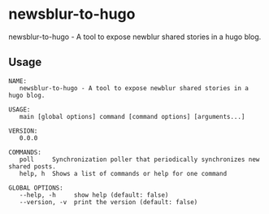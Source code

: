 # newsblur-to-hugo

newsblur-to-hugo - A tool to expose newblur shared stories in a hugo blog.

## Usage
```
NAME:
   newsblur-to-hugo - A tool to expose newblur shared stories in a hugo blog.

USAGE:
   main [global options] command [command options] [arguments...]

VERSION:
   0.0.0

COMMANDS:
   poll     Synchronization poller that periodically synchronizes new shared posts.
   help, h  Shows a list of commands or help for one command

GLOBAL OPTIONS:
   --help, -h     show help (default: false)
   --version, -v  print the version (default: false)
```
